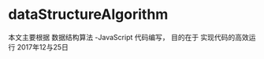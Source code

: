 # dataStructureAlgorithm

本文主要根据 数据结构算法 -JavaScript 代码编写，
目的在于 实现代码的高效运行
                        2017年12与25日
